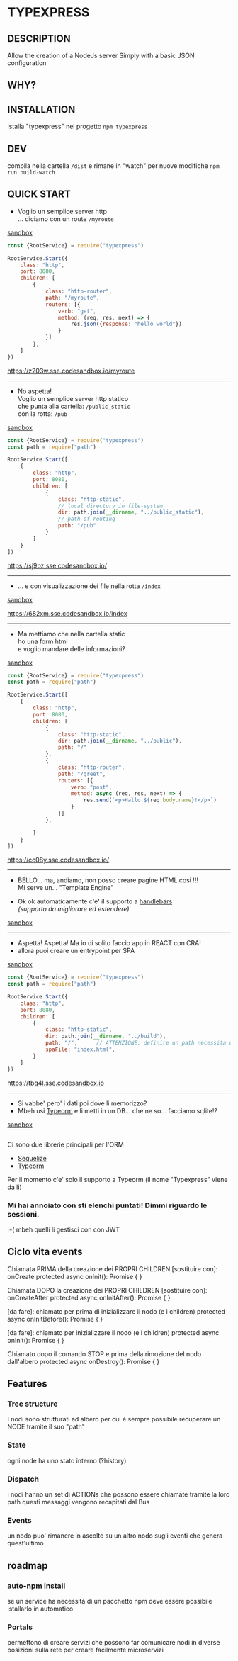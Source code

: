 # TYPEXPRESS

## DESCRIPTION

Allow the creation of a NodeJs server
Simply with a basic JSON configuration

## WHY?



## INSTALLATION

istalla "typexpress" nel progetto
`npm typexpress`

## DEV

compila nella cartella `/dist` e rimane in "watch" per nuove modifiche
`npm run build-watch`

## QUICK START

- Voglio un semplice server http  
... diciamo con un route `/myroute`

[sandbox](https://codesandbox.io/s/http-router-1-z203w?file=/src/index.js)

```js
const {RootService} = require("typexpress")

RootService.Start({
	class: "http",
	port: 8080,
	children: [
		{
			class: "http-router",
			path: "/myroute",
			routers: [{
				verb: "get",
				method: (req, res, next) => {
					res.json({response: "hello world"})
				}
			}]
		},
	]
})
```

https://z203w.sse.codesandbox.io/myroute

---

- No aspetta!  
Voglio un semplice server http statico  
che punta alla cartella: `/public_static`  
con la rotta: `/pub`  

[sandbox](https://codesandbox.io/s/http-static-1-sj9bz?file=/src/index.js)

```js
const {RootService} = require("typexpress")
const path = require("path")

RootService.Start([
	{
		class: "http",
		port: 8080,
		children: [
			{
				class: "http-static",
				// local directory in file-system
				dir: path.join(__dirname, "../public_static"),
				// path of routing
				path: "/pub"
			}
		]
	}
])
```

https://sj9bz.sse.codesandbox.io/

---

- ... e con visualizzazione dei file nella rotta `/index`

[sandbox](https://codesandbox.io/s/http-static-index-682xm?file=/src/index.js)

https://682xm.sse.codesandbox.io/index

---

- Ma mettiamo che nella cartella static  
ho una form html  
e voglio mandare delle informazioni?

[sandbox](https://codesandbox.io/s/http-form-1-cc08y?file=/src/index.js)

```js
const {RootService} = require("typexpress")
const path = require("path")

RootService.Start([
	{
		class: "http",
		port: 8080,
		children: [
			{
				class: "http-static",
				dir: path.join(__dirname, "../public"),
				path: "/"
			},
			{
				class: "http-router",
				path: "/greet",
				routers: [{
					verb: "post",
					method: async (req, res, next) => {
						res.send(`<p>Hallo ${req.body.name}!</p>`)
					}
				}]
			},
			
		]
	}
])
```

https://cc08y.sse.codesandbox.io/

---

- BELLO... ma, andiamo, non posso creare pagine HTML cosi !!!   
Mi serve un... "Template Engine"

- Ok ok automaticamente c'e' il supporto a [handlebars](https://github.com/express-handlebars/express-handlebars)  
*(supporto da migliorare ed estendere)*

[sandbox](https://codesandbox.io/s/http-form-handlebars-z2o31?file=/src/index.js:130-153)

---

- Aspetta! Aspetta! Ma io di solito faccio app in REACT con CRA!
- allora puoi creare un entrypoint per SPA

[sandbox](https://codesandbox.io/s/http-static-spa-tbq4l)

```js
const {RootService} = require("typexpress")
const path = require("path")

RootService.Start({
	class: "http",
	port: 8080,
	children: [
		{
			class: "http-static",
			dir: path.join(__dirname, "../build"),
			path: "/",		// ATTENZIONE: definire un path necessita una "base dir" nel client!
			spaFile: "index.html",
		}
	]
})
```

https://tbq4l.sse.codesandbox.io

---

- Si vabbe' pero' i dati poi dove li memorizzo?
- Mbeh usi [Typeorm](https://typeorm.io/#/) e li metti in un DB... che ne so... facciamo sqlite!?

[sandbox](https://codesandbox.io/s/http-static-spa-tbq4l)

```js

```

Ci sono due librerie principali per l'ORM
- [Sequelize](https://sequelize.org/)
- [Typeorm](https://typeorm.io/)  

Per il momento c'e' solo il supporto a Typeorm (il nome "Typexpress" viene da li)












### Mi hai annoiato con sti elenchi puntati! Dimmi riguardo le sessioni.
;-( mbeh quelli li gestisci con con JWT



## Ciclo vita events
Chiamata PRIMA della creazione dei PROPRI CHILDREN
[sostituire con]: onCreate
protected async onInit(): Promise<void> { }

Chiamata DOPO la creazione dei PROPRI CHILDREN
[sostituire con]: onCreateAfter
protected async onInitAfter(): Promise<void> { }

[da fare]: chiamato per prima di inizializzare il nodo (e i children)
protected async onInitBefore(): Promise<void> { }

[da fare]: chiamato per inizializzare il nodo (e i children)
protected async onInit(): Promise<void> { }

Chiamato dopo il comando STOP e prima della rimozione del nodo dall'albero
protected async onDestroy(): Promise<void> { }




## Features

### Tree structure
I nodi sono strutturati ad albero per cui è sempre possibile recuperare un NODE tramite il suo "path"

### State
ogni node ha uno stato interno
(?history)

### Dispatch
i nodi hanno un set di ACTIONs che possono essere chiamate tramite la loro path
questi messaggi vengono recapitati dal Bus

### Events
un nodo puo' rimanere in ascolto su un altro nodo sugli eventi che genera quest'ultimo


## roadmap

### auto-npm install
se un service ha necessità di un  pacchetto npm deve essere possibile istallarlo in automatico

### Portals
permettono di creare servizi che possono far comunicare nodi in diverse posizioni sulla rete
per creare facilmente microservizi

